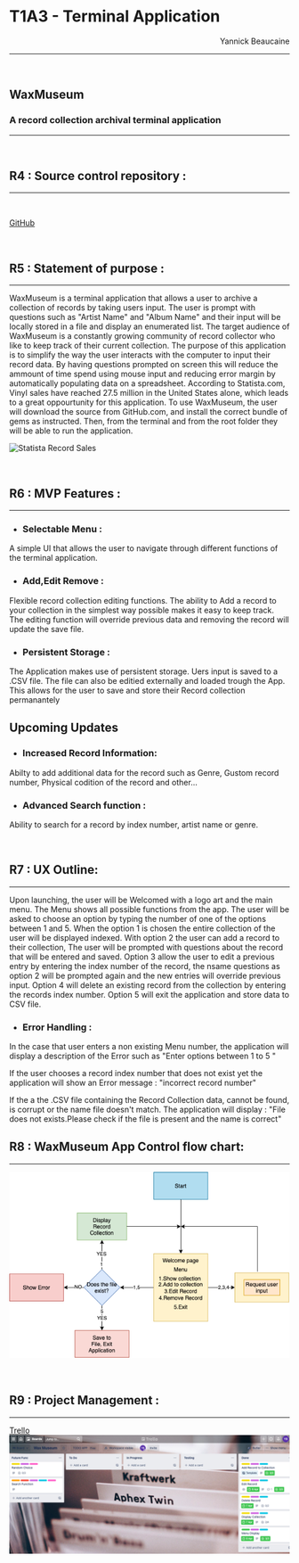 # T1A3 - Terminal Application
<div style="text-align: right"> Yannick Beaucaine </div>

---
<br>

## WaxMuseum
### A record collection archival terminal application

---
<br>

## R4 : Source control repository :
---
<br>

[GitHub](https://github.com/YannickBeaucaine/T1A3-terminal-application)

<br>

## R5 : Statement of purpose :
---

WaxMuseum is a terminal application that allows a user to archive a collection of records by taking users input. The user is prompt with questions such as "Artist Name" and "Album Name" and their input will be locally stored in a file and display an enumerated list. The target audience of WaxMuseum is a constantly growing community of record collector who like to keep track of their current collection.
The purpose of this application is to simplify the way the user interacts with the computer to input their record data. By having questions prompted on screen this will reduce the ammount of time spend using mouse input and reducing error margin by automatically populating data on a spreadsheet. According to Statista.com, Vinyl sales have reached 27.5 million in the United States alone, which leads to a great oppourtunity for this application. To use WaxMuseum, the user will download the source from GitHub.com, and install the correct bundle of gems as instructed. Then, from the terminal and from the root folder they will be able to run the application.

![Statista Record Sales](Images/example.png)

<br>

## R6 : MVP Features :
---

- ### Selectable Menu : 
 A simple UI that allows the user
 to navigate through different functions of the terminal application.

 - ### Add,Edit Remove :
 Flexible record collection editing functions.
 The ability to Add a record to your collection in the simplest way possible makes it easy to keep track. The editing function will override previous data and removing the record will update the save file.

 - ### Persistent Storage :
The Application makes use of persistent storage.
Uers input is saved to a .CSV file. The file can also be editied externally 
and loaded trough the App. This allows for the user to save and store their Record collection permanantely 

## Upcoming Updates

- ### Increased Record Information:
Abilty to add additional data for the record such as Genre, Gustom record number,
Physical codition of the record and other...

- ### Advanced Search function :
Ability to search for a record by index number, artist name or genre.

<br>

## R7 : UX Outline:
---

Upon launching, the user will be Welcomed with a logo art and the main menu.
The Menu shows all possible functions from the app. The user will be asked to choose an option by typing the number of one of the options between 1 and 5.
When the option 1 is chosen the entire collection of the user will be displayed indexed. With option 2 the user can add a record to their collection, The user will be prompted with questions about the record that will be entered and saved.
Option 3 allow the user to edit a previous entry by entering the index number of the record, the nsame questions as option 2 will be prompted again and the new entries will override previous input. Option 4 will delete an existing record from the collection by entering the records index number. Option 5 will exit the application and store data to CSV file.

- ### Error Handling : 

In the case that user enters a non existing Menu number, the application will display a description of the Error such as "Enter options between 1 to 5 "

If the user chooses a record index number that does not exist yet the application will show an Error message : "incorrect record number"

If the a the .CSV file containing the Record Collection data, cannot be found, is corrupt or the name file doesn't match. The application will display :
"File does not exists.Please check if the file is present and the name is correct"
<br>

## R8 : WaxMuseum App Control flow chart:
---

![Control Flow](img/T1A3flowchart.png)

<br>

## R9 : Project Management :
---

[Trello](https://trello.com/b/kuzF9IeH/wax-museum)
![Trello Board Screenshot](img/Trello-screenshot.png)